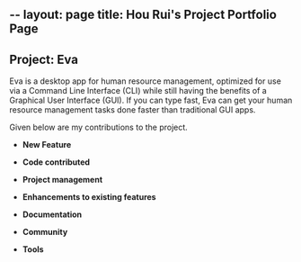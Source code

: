 --
layout: page
title: Hou Rui's Project Portfolio Page
---

## Project: Eva

Eva is a desktop app for human resource management, optimized for use via a Command Line Interface (CLI) while still having the benefits of a Graphical User Interface (GUI). If you can type fast, Eva can get your human resource management tasks done faster than traditional GUI apps.

Given below are my contributions to the project.


* **New Feature**

* **Code contributed**

* **Project management**

* **Enhancements to existing features**

* **Documentation**

* **Community**

* **Tools**


